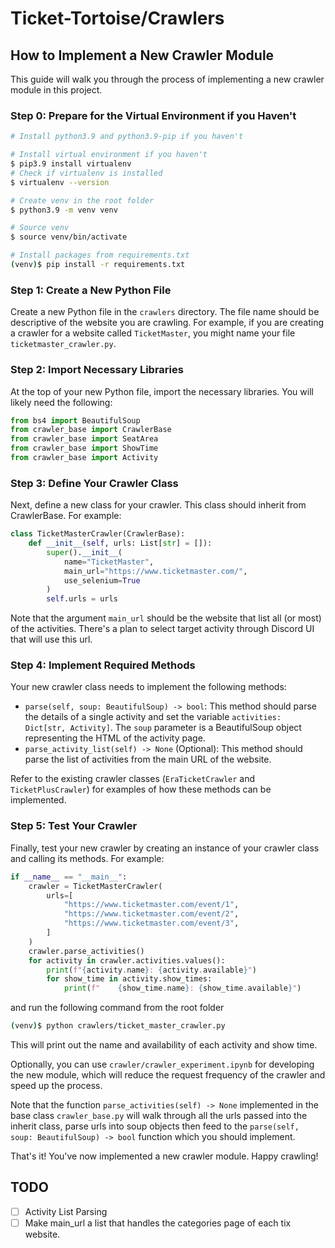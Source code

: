 # Ticket-Tortoise/Crawlers
## How to Implement a New Crawler Module
This guide will walk you through the process of implementing a new crawler module in this project.

### Step 0: Prepare for the Virtual Environment if you Haven't
```bash
# Install python3.9 and python3.9-pip if you haven't

# Install virtual environment if you haven't
$ pip3.9 install virtualenv
# Check if virtualenv is installed
$ virtualenv --version

# Create venv in the root folder
$ python3.9 -m venv venv

# Source venv
$ source venv/bin/activate

# Install packages from requirements.txt
(venv)$ pip install -r requirements.txt
```

### Step 1: Create a New Python File
Create a new Python file in the `crawlers` directory. The file name should be descriptive of the website you are crawling. For example, if you are creating a crawler for a website called `TicketMaster`, you might name your file `ticketmaster_crawler.py`.

### Step 2: Import Necessary Libraries
At the top of your new Python file, import the necessary libraries. You will likely need the following:

```python
from bs4 import BeautifulSoup
from crawler_base import CrawlerBase
from crawler_base import SeatArea
from crawler_base import ShowTime
from crawler_base import Activity
```

### Step 3: Define Your Crawler Class
Next, define a new class for your crawler. This class should inherit from CrawlerBase. For example:

```python
class TicketMasterCrawler(CrawlerBase):
    def __init__(self, urls: List[str] = []):
        super().__init__(
            name="TicketMaster",
            main_url="https://www.ticketmaster.com/",
            use_selenium=True
        )
        self.urls = urls
```

Note that the argument `main_url` should be the website that list all (or most) of the activities. There's a plan to select target activity through Discord UI that will use this url.


### Step 4: Implement Required Methods
Your new crawler class needs to implement the following methods:
- `parse(self, soup: BeautifulSoup) -> bool`: This method should parse the details of a single activity and set the variable `activities: Dict[str, Activity]`. The `soup` parameter is a BeautifulSoup object representing the HTML of the activity page.
- `parse_activity_list(self) -> None` (Optional): This method should parse the list of activities from the main URL of the website.

Refer to the existing crawler classes (`EraTicketCrawler` and `TicketPlusCrawler`) for examples of how these methods can be implemented.

### Step 5: Test Your Crawler
Finally, test your new crawler by creating an instance of your crawler class and calling its methods. For example:

```python
if __name__ == "__main__":
    crawler = TicketMasterCrawler(
        urls=[
            "https://www.ticketmaster.com/event/1",
            "https://www.ticketmaster.com/event/2",
            "https://www.ticketmaster.com/event/3",
        ]
    )
    crawler.parse_activities()
    for activity in crawler.activities.values():
        print(f"{activity.name}: {activity.available}")
        for show_time in activity.show_times:
            print(f"    {show_time.name}: {show_time.available}")
```
and run the following command from the root folder

```bash
(venv)$ python crawlers/ticket_master_crawler.py
```

This will print out the name and availability of each activity and show time.

Optionally, you can use `crawler/crawler_experiment.ipynb` for developing the new module, which will reduce the request frequency of the crawler and speed up the process.

Note that the function `parse_activities(self) -> None` implemented in the base class `crawler_base.py` will walk through all the urls passed into the inherit class, parse urls into soup objects then feed to the `parse(self, soup: BeautifulSoup) -> bool` function which you should implement.

That's it! You've now implemented a new crawler module. Happy crawling!

## TODO
- [ ] Activity List Parsing
- [ ] Make main_url a list that handles the categories page of each tix website.